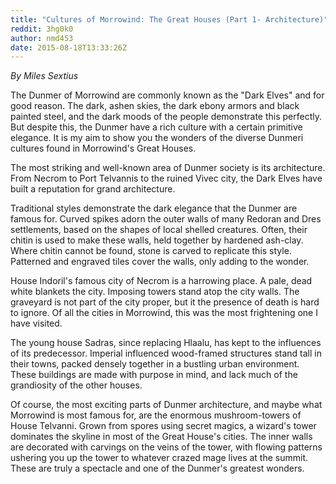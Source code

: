 ```yaml
---
title: "Cultures of Morrowind: The Great Houses (Part 1- Architecture)"
reddit: 3hg0k0
author: nmd453
date: 2015-08-18T13:33:26Z
---
```


*By Miles Sextius*

The Dunmer of Morrowind are commonly known as the "Dark Elves" and for good reason. The dark, ashen skies, the dark ebony armors and black painted steel, and the dark moods of the people demonstrate this perfectly. But despite this, the Dunmer have a rich culture with a certain primitive elegance. It is my aim to show you the wonders of the diverse Dunmeri cultures found in Morrowind's Great Houses.

The most striking and well-known area of Dunmer society is its architecture. From Necrom to Port Telvannis to the ruined Vivec city, the Dark Elves have built a reputation for grand architecture.

Traditional styles demonstrate the dark elegance that the Dunmer are famous for. Curved spikes adorn the outer walls of many Redoran and Dres settlements, based on the shapes of local shelled creatures. Often, their chitin is used to make these walls, held together by hardened ash-clay. Where chitin cannot be found, stone is carved to replicate this style. Patterned and engraved tiles cover the walls, only adding to the wonder.

House Indoril's famous city of Necrom is a harrowing place. A pale, dead white blankets the city. Imposing towers stand atop the city walls. The graveyard is not part of the city proper, but it the presence of death is hard to ignore. Of all the cities in Morrowind, this was the most frightening one I have visited.

The young house Sadras, since replacing Hlaalu, has kept to the influences of its predecessor. Imperial influenced wood-framed structures stand tall in their towns, packed densely together in a bustling urban environment. These buildings are made with purpose in mind, and lack much of the grandiosity of the other houses.

Of course, the most exciting parts of Dunmer architecture, and maybe what Morrowind is most famous for, are the enormous mushroom-towers of House Telvanni. Grown from spores using secret magics, a wizard's tower dominates the skyline in most of the Great House's cities. The inner walls are decorated with carvings on the veins of the tower, with flowing patterns ushering you up the tower to whatever crazed mage lives at the summit. These are truly a spectacle and one of the Dunmer's greatest wonders.



